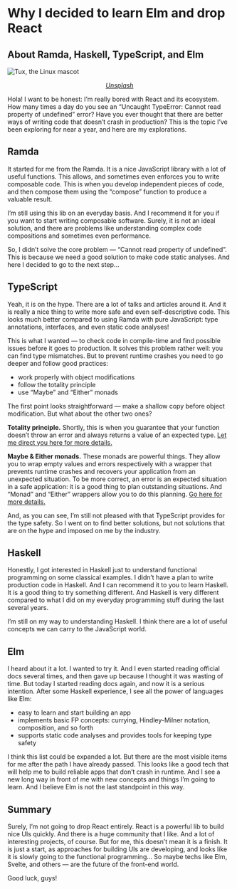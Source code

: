 # Why I decided to learn Elm and drop React

## About Ramda, Haskell, TypeScript, and Elm

![Tux, the Linux mascot](https://github.com/balovbohdan/personal-blog/blob/main/docs/assets/post-cover.jpg?raw=true)
[<center>*Unsplash*</center>](https://unsplash.com/photos/5Fxuo7x-eyg)

Hola! I want to be honest: I’m really bored with React and its ecosystem. How many times a day do you see an “Uncaught TypeError: Cannot read property of undefined” error? Have you ever thought that there are better ways of writing code that doesn’t crash in production? This is the topic I’ve been exploring for near a year, and here are my explorations.

## Ramda

It started for me from the Ramda. It is a nice JavaScript library with a lot of useful functions. This allows, and sometimes even enforces you to write composable code. This is when you develop independent pieces of code, and then compose them using the “compose” function to produce a valuable result.


I’m still using this lib on an everyday basis. And I recommend it for you if you want to start writing composable software. Surely, it is not an ideal solution, and there are problems like understanding complex code compositions and sometimes even performance.

So, I didn’t solve the core problem — “Cannot read property of undefined”. This is because we need a good solution to make code static analyses. And here I decided to go to the next step…

## TypeScript

Yeah, it is on the hype. There are a lot of talks and articles around it. And it is really a nice thing to write more safe and even self-descriptive code. This looks much better compared to using Ramda with pure JavaScript: type annotations, interfaces, and even static code analyses!

This is what I wanted — to check code in compile-time and find possible issues before it goes to production. It solves this problem rather well: you can find type mismatches. But to prevent runtime crashes you need to go deeper and follow good practices:

- work properly with object modifications
- follow the totality principle
- use “Maybe” and “Either” monads

The first point looks straightforward — make a shallow copy before object modification. But what about the other two ones?

**Totality principle.** Shortly, this is when you guarantee that your function doesn’t throw an error and always returns a value of an expected type. [Let me direct you here for more details.](https://kowainik.github.io/posts/totality)

**Maybe & Either monads.** These monads are powerful things. They allow you to wrap empty values and errors respectively with a wrapper that prevents runtime crashes and recovers your application from an unexpected situation. To be more correct, an error is an expected situation in a safe application: it is a good thing to plan outstanding situations. And “Monad” and “Either” wrappers allow you to do this planning. [Go here for more details.](https://mostly-adequate.gitbook.io/mostly-adequate-guide/ch08)

And, as you can see, I’m still not pleased with that TypeScript provides for the type safety. So I went on to find better solutions, but not solutions that are on the hype and imposed on me by the industry.

## Haskell

Honestly, I got interested in Haskell just to understand functional programming on some classical examples. I didn’t have a plan to write production code in Haskell. And I can recommend it to you to learn Haskell. It is a good thing to try something different. And Haskell is very different compared to what I did on my everyday programming stuff during the last several years.

I’m still on my way to understanding Haskell. I think there are a lot of useful concepts we can carry to the JavaScript world.

## Elm

I heard about it a lot. I wanted to try it. And I even started reading official docs several times, and then gave up because I thought it was wasting of time. But today I started reading docs again, and now it is a serious intention. After some Haskell experience, I see all the power of languages like Elm:

- easy to learn and start building an app
- implements basic FP concepts: currying, Hindley-Milner notation, composition, and so forth
- supports static code analyses and provides tools for keeping type safety

I think this list could be expanded a lot. But there are the most visible items for me after the path I have already passed. This looks like a good tech that will help me to build reliable apps that don’t crash in runtime. And I see a new long way in front of me with new concepts and things I’m going to learn. And I believe Elm is not the last standpoint in this way.

## Summary

Surely, I’m not going to drop React entirely. React is a powerful lib to build nice UIs quickly. And there is a huge community that I like. And a lot of interesting projects, of course. But for me, this doesn’t mean it is a finish. It is just a start, as approaches for building UIs are developing, and looks like it is slowly going to the functional programming… So maybe techs like Elm, Svelte, and others — are the future of the front-end world.

Good luck, guys!